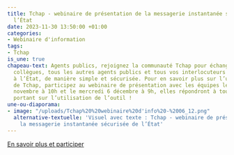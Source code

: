 ```yaml
---
title: Tchap - webinaire de présentation de la messagerie instantanée sécurisée de
  l’État
date: 2023-11-30 13:50:00 +01:00
categories:
- Webinaire d'information
tags:
- Tchap
is_une: true
chapeau-text: Agents publics, rejoignez la communauté Tchap pour échanger avec vos
  collègues, tous les autres agents publics et tous vos interlocuteurs même externes
  à l’État, de manière simple et sécurisée. Pour en savoir plus sur l’utilisation
  de Tchap, participez au webinaire de présentation avec les équipes le mercredi 29
  novembre à 10h et le mercredi 6 décembre à 9h, elles répondront à toutes vos questions
  portant sur l’utilisation de l’outil !
une-ou-diaporama:
- image: "/uploads/Tchap%20%20webinaire%20d'info%20-%2006_12.png"
  alternative-textuelle: 'Visuel avec texte : Tchap - webinaire de présentation de
    la messagerie instantanée sécurisée de l’État'
---
```


<div class="lien-important"><p><a href="https://www.numerique.gouv.fr/agenda/webinaire-de-presentation-de-la-messagerie-instantanee-securisee-de-letat-tchap/">En savoir plus et participer</a></p></div>